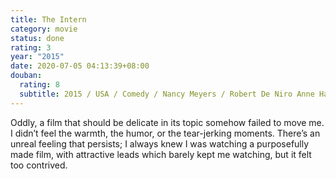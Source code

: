 ```yaml
---
title: The Intern
category: movie
status: done
rating: 3
year: "2015"
date: 2020-07-05 04:13:39+08:00
douban:
  rating: 8
  subtitle: 2015 / USA / Comedy / Nancy Meyers / Robert De Niro Anne Hathaway
---
```


Oddly, a film that should be delicate in its topic somehow failed to move me. I didn’t feel the warmth, the humor, or the tear-jerking moments. There’s an unreal feeling that persists; I always knew I was watching a purposefully made film, with attractive leads which barely kept me watching, but it felt too contrived.
